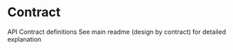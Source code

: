 
# Contract

API Contract definitions
See main readme (design by contract) for detailed explanation
